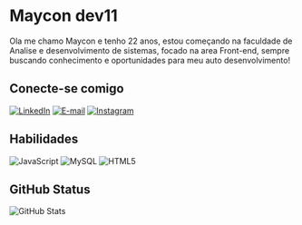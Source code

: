 # Maycon dev11
Ola me chamo Maycon e tenho 22 anos, estou começando na faculdade de Analise e desenvolvimento de sistemas, focado na area Front-end, sempre buscando conhecimento e oportunidades para meu auto desenvolvimento!

## Conecte-se comigo
[![LinkedIn](https://img.shields.io/badge/LinkedIn-0077B5?style=for-the-badge&logo=linkedin&logoColor=white)](https://www.linkedin.com/in/maycon-leite-2a5632296/)                                                               [![E-mail](https://img.shields.io/badge/-Email-000?style=for-the-badge&logo=microsoft-outlook&logoColor=007BFF)](mailto:Maycondev11@hotmail.com)                                   [![Instagram](https://img.shields.io/badge/-Instagram-%23E4405F?style=for-the-badge&logo=instagram&logoColor=white)](https://www.instagram.com/mayconleitegg/)

## Habilidades
![JavaScript](https://img.shields.io/badge/JavaScript-F7DF1E?style=for-the-badge&logo=javascript&logoColor=black)                          ![MySQL](https://img.shields.io/badge/MySQL-00000F?style=for-the-badge&logo=mysql&logoColor=white)                     ![HTML5](https://img.shields.io/badge/HTML5-E34F26?style=for-the-badge&logo=html5&logoColor=white)
## GitHub Status
![GitHub Stats](https://github-readme-stats.vercel.app/api?username=Maycondev11&theme=transparent&bg_color=000&border_color=30A3DC&show_icons=true&icon_color=30A3DC&title_color=E94D5F&text_color=FFF)         
